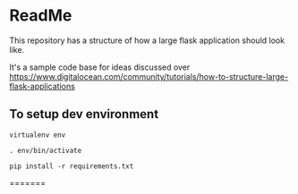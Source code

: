 # ReadMe

This repository has a structure of how a large flask application should look like. 

It's a sample code base for ideas discussed over
https://www.digitalocean.com/community/tutorials/how-to-structure-large-flask-applications

## To setup dev environment

```
virtualenv env
```
```
. env/bin/activate
```
```
pip install -r requirements.txt
```
=======
